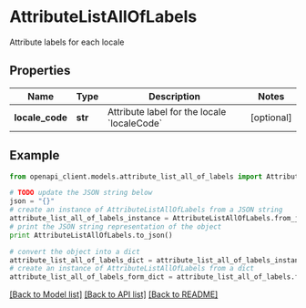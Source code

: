 # AttributeListAllOfLabels

Attribute labels for each locale

## Properties
Name | Type | Description | Notes
------------ | ------------- | ------------- | -------------
**locale_code** | **str** | Attribute label for the locale &#x60;localeCode&#x60; | [optional] 

## Example

```python
from openapi_client.models.attribute_list_all_of_labels import AttributeListAllOfLabels

# TODO update the JSON string below
json = "{}"
# create an instance of AttributeListAllOfLabels from a JSON string
attribute_list_all_of_labels_instance = AttributeListAllOfLabels.from_json(json)
# print the JSON string representation of the object
print AttributeListAllOfLabels.to_json()

# convert the object into a dict
attribute_list_all_of_labels_dict = attribute_list_all_of_labels_instance.to_dict()
# create an instance of AttributeListAllOfLabels from a dict
attribute_list_all_of_labels_form_dict = attribute_list_all_of_labels.from_dict(attribute_list_all_of_labels_dict)
```
[[Back to Model list]](../README.md#documentation-for-models) [[Back to API list]](../README.md#documentation-for-api-endpoints) [[Back to README]](../README.md)


